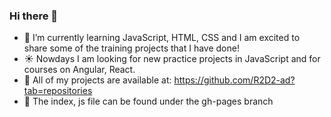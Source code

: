 ### Hi there 👋

- 🌱 I’m currently learning JavaScript, HTML, CSS and I am excited to share some of the training projects that I have done!
- :sunny: Nowdays I am looking for new practice projects in JavaScript and for courses on Angular, React.
- :raising_hand: All of my projects are available at: https://github.com/R2D2-ad?tab=repositories
- :raising_hand: The index, js file can be found under the gh-pages branch

<!--
**R2D2-ad/R2D2-ad** is a ✨ _special_ ✨ repository because its `README.md` (this file) appears on your GitHub profile.

Here are some ideas to get you started:

- 🔭 I’m currently working on ...
- 🌱 I’m currently learning JavaScript, HTML, CSS and I am exited to share some practice work that I have done
- 👯 I’m looking to collaborate on ...
- 🤔 I’m looking for help with ...
- 💬 Ask me about ...
- 📫 How to reach me: ...
- 😄 Pronouns: ...
- ⚡ Fun fact: ...
-->
